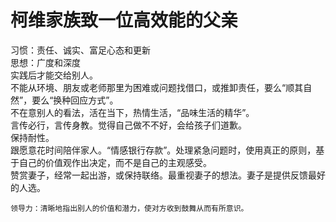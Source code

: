 # 柯维家族致一位高效能的父亲

习惯：责任、诚实、富足心态和更新  
思想：广度和深度  
实践后才能交给别人。  
不能从环境、朋友或老师那里为困难或问题找借口，或推卸责任，要么“顺其自然”，要么“换种回应方式”。  
不在意别人的看法，活在当下，热情生活，“品味生活的精华”。  
言传必行，言传身教。觉得自己做不不好，会给孩子们道歉。  
保持耐性。  
跟愿意花时间陪伴家人。“情感银行存款”。处理紧急问题时，使用真正的原则，基于自己的价值观作出决定，而不是自己的主观感受。  
赞赏妻子，经常一起出游，或保持联络。最重视妻子的想法。妻子是提供反馈最好的人选。

`领导力：清晰地指出别人的价值和潜力，使对方收到鼓舞从而有所意识。`
